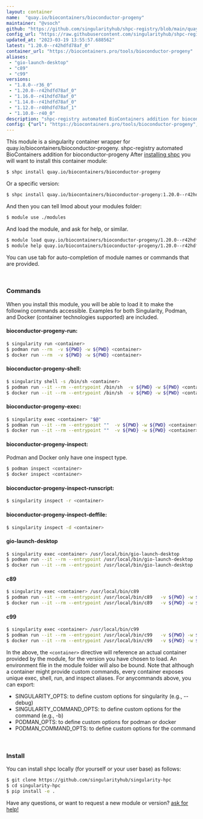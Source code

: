 ```yaml
---
layout: container
name:  "quay.io/biocontainers/bioconductor-progeny"
maintainer: "@vsoch"
github: "https://github.com/singularityhub/shpc-registry/blob/main/quay.io/biocontainers/bioconductor-progeny/container.yaml"
config_url: "https://raw.githubusercontent.com/singularityhub/shpc-registry/main/quay.io/biocontainers/bioconductor-progeny/container.yaml"
updated_at: "2023-03-19 13:55:57.688562"
latest: "1.20.0--r42hdfd78af_0"
container_url: "https://biocontainers.pro/tools/bioconductor-progeny"
aliases:
 - "gio-launch-desktop"
 - "c89"
 - "c99"
versions:
 - "1.8.0--r36_0"
 - "1.20.0--r42hdfd78af_0"
 - "1.16.0--r41hdfd78af_0"
 - "1.14.0--r41hdfd78af_0"
 - "1.12.0--r40hdfd78af_1"
 - "1.10.0--r40_0"
description: "shpc-registry automated BioContainers addition for bioconductor-progeny"
config: {"url": "https://biocontainers.pro/tools/bioconductor-progeny", "maintainer": "@vsoch", "description": "shpc-registry automated BioContainers addition for bioconductor-progeny", "latest": {"1.20.0--r42hdfd78af_0": "sha256:46edabdfd4171f3ad9b80c780df534eb63f392aa03add9299cf0c8b45386bde3"}, "tags": {"1.8.0--r36_0": "sha256:e9090364da05edb2e71262f548d6f24d8435ef37f57d7e0edc7c92af0ecb0cc3", "1.20.0--r42hdfd78af_0": "sha256:46edabdfd4171f3ad9b80c780df534eb63f392aa03add9299cf0c8b45386bde3", "1.16.0--r41hdfd78af_0": "sha256:39b8891adcda56c56aada73837a4df6ae7852db489f94118ef77183cbd2943e5", "1.14.0--r41hdfd78af_0": "sha256:31494f9ee2d6fbf00ec6e72862a1db1a504aa177c3420877dae4b015317ef57e", "1.12.0--r40hdfd78af_1": "sha256:beaeffcc8aac3cdd55e38ef176dbbed42f37f41f58ba77a34be587a4a88a1894", "1.10.0--r40_0": "sha256:12b2422183a10783618bb7faaeaddaf3cd8e912febb8cb81d01e095db05b1264"}, "docker": "quay.io/biocontainers/bioconductor-progeny", "aliases": {"gio-launch-desktop": "/usr/local/bin/gio-launch-desktop", "c89": "/usr/local/bin/c89", "c99": "/usr/local/bin/c99"}}
---
```


This module is a singularity container wrapper for quay.io/biocontainers/bioconductor-progeny.
shpc-registry automated BioContainers addition for bioconductor-progeny
After [installing shpc](#install) you will want to install this container module:


```bash
$ shpc install quay.io/biocontainers/bioconductor-progeny
```

Or a specific version:

```bash
$ shpc install quay.io/biocontainers/bioconductor-progeny:1.20.0--r42hdfd78af_0
```

And then you can tell lmod about your modules folder:

```bash
$ module use ./modules
```

And load the module, and ask for help, or similar.

```bash
$ module load quay.io/biocontainers/bioconductor-progeny/1.20.0--r42hdfd78af_0
$ module help quay.io/biocontainers/bioconductor-progeny/1.20.0--r42hdfd78af_0
```

You can use tab for auto-completion of module names or commands that are provided.

<br>

### Commands

When you install this module, you will be able to load it to make the following commands accessible.
Examples for both Singularity, Podman, and Docker (container technologies supported) are included.

#### bioconductor-progeny-run:

```bash
$ singularity run <container>
$ podman run --rm  -v ${PWD} -w ${PWD} <container>
$ docker run --rm  -v ${PWD} -w ${PWD} <container>
```

#### bioconductor-progeny-shell:

```bash
$ singularity shell -s /bin/sh <container>
$ podman run --it --rm --entrypoint /bin/sh  -v ${PWD} -w ${PWD} <container>
$ docker run --it --rm --entrypoint /bin/sh  -v ${PWD} -w ${PWD} <container>
```

#### bioconductor-progeny-exec:

```bash
$ singularity exec <container> "$@"
$ podman run --it --rm --entrypoint ""  -v ${PWD} -w ${PWD} <container> "$@"
$ docker run --it --rm --entrypoint ""  -v ${PWD} -w ${PWD} <container> "$@"
```

#### bioconductor-progeny-inspect:

Podman and Docker only have one inspect type.

```bash
$ podman inspect <container>
$ docker inspect <container>
```

#### bioconductor-progeny-inspect-runscript:

```bash
$ singularity inspect -r <container>
```

#### bioconductor-progeny-inspect-deffile:

```bash
$ singularity inspect -d <container>
```


#### gio-launch-desktop

```bash
$ singularity exec <container> /usr/local/bin/gio-launch-desktop
$ podman run --it --rm --entrypoint /usr/local/bin/gio-launch-desktop   -v ${PWD} -w ${PWD} <container> -c " $@"
$ docker run --it --rm --entrypoint /usr/local/bin/gio-launch-desktop   -v ${PWD} -w ${PWD} <container> -c " $@"
```


#### c89

```bash
$ singularity exec <container> /usr/local/bin/c89
$ podman run --it --rm --entrypoint /usr/local/bin/c89   -v ${PWD} -w ${PWD} <container> -c " $@"
$ docker run --it --rm --entrypoint /usr/local/bin/c89   -v ${PWD} -w ${PWD} <container> -c " $@"
```


#### c99

```bash
$ singularity exec <container> /usr/local/bin/c99
$ podman run --it --rm --entrypoint /usr/local/bin/c99   -v ${PWD} -w ${PWD} <container> -c " $@"
$ docker run --it --rm --entrypoint /usr/local/bin/c99   -v ${PWD} -w ${PWD} <container> -c " $@"
```



In the above, the `<container>` directive will reference an actual container provided
by the module, for the version you have chosen to load. An environment file in the
module folder will also be bound. Note that although a container
might provide custom commands, every container exposes unique exec, shell, run, and
inspect aliases. For anycommands above, you can export:

 - SINGULARITY_OPTS: to define custom options for singularity (e.g., --debug)
 - SINGULARITY_COMMAND_OPTS: to define custom options for the command (e.g., -b)
 - PODMAN_OPTS: to define custom options for podman or docker
 - PODMAN_COMMAND_OPTS: to define custom options for the command

<br>

### Install

You can install shpc locally (for yourself or your user base) as follows:

```bash
$ git clone https://github.com/singularityhub/singularity-hpc
$ cd singularity-hpc
$ pip install -e .
```

Have any questions, or want to request a new module or version? [ask for help!](https://github.com/singularityhub/singularity-hpc/issues)